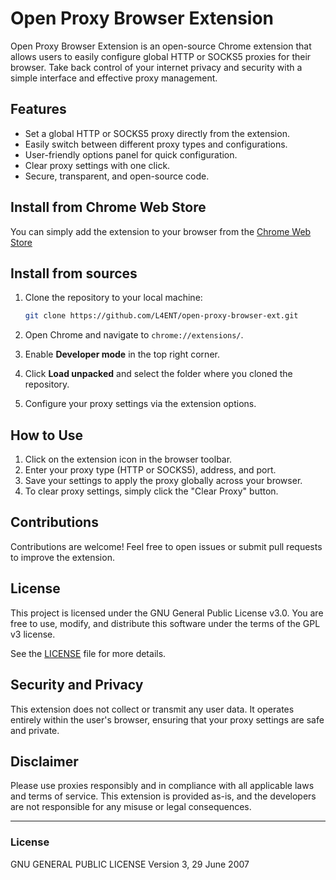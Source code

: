 # Open Proxy Browser Extension

Open Proxy Browser Extension is an open-source Chrome extension that allows users to easily configure global HTTP or SOCKS5 proxies for their browser. Take back control of your internet privacy and security with a simple interface and effective proxy management.

## Features

- Set a global HTTP or SOCKS5 proxy directly from the extension.
- Easily switch between different proxy types and configurations.
- User-friendly options panel for quick configuration.
- Clear proxy settings with one click.
- Secure, transparent, and open-source code.

## Install from Chrome Web Store
You can simply add the extension to your browser from the [Chrome Web Store](https://chromewebstore.google.com/detail/open-proxy-browser-ext/plackjandikjjmlcfigiclkooooafoic)

## Install from sources

1. Clone the repository to your local machine:
    ```bash
    git clone https://github.com/L4ENT/open-proxy-browser-ext.git
    ```

2. Open Chrome and navigate to `chrome://extensions/`.

3. Enable **Developer mode** in the top right corner.

4. Click **Load unpacked** and select the folder where you cloned the repository.

5. Configure your proxy settings via the extension options.

## How to Use

1. Click on the extension icon in the browser toolbar.
2. Enter your proxy type (HTTP or SOCKS5), address, and port.
3. Save your settings to apply the proxy globally across your browser.
4. To clear proxy settings, simply click the "Clear Proxy" button.

## Contributions

Contributions are welcome! Feel free to open issues or submit pull requests to improve the extension.

## License

This project is licensed under the GNU General Public License v3.0. You are free to use, modify, and distribute this software under the terms of the GPL v3 license.

See the [LICENSE](./LICENSE) file for more details.

## Security and Privacy

This extension does not collect or transmit any user data. It operates entirely within the user's browser, ensuring that your proxy settings are safe and private.

## Disclaimer

Please use proxies responsibly and in compliance with all applicable laws and terms of service. This extension is provided as-is, and the developers are not responsible for any misuse or legal consequences.

---

### License
GNU GENERAL PUBLIC LICENSE Version 3, 29 June 2007
